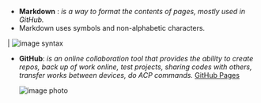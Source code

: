 

+ **Markdown** : *is a way to format the contents of pages, mostly used in GitHub.* 
+ Markdown uses symbols and non-alphabetic characters.

| ![image syntax](https://s3.amazonaws.com/notejoy/static_images/notejoy_markdown_syntax.png)

+ **GitHub**: *is an online collaboration tool that provides the ability to create repos, back up of work online, test projects, sharing codes with others, transfer works between devices, do ACP commands.*
   [GitHub Pages](https://youtu.be/2MsN8gpT6jY) 

   ![image photo](https://ourcodeworld.com/public-media/articles/articleocw-5755472112ab3.jpg)
